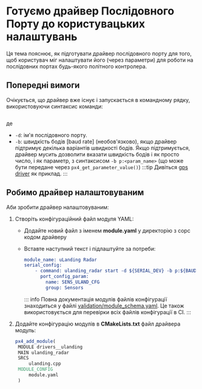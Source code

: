 # Готуємо драйвер Послідовного Порту до користувацьких налаштувань

Ця тема пояснює, як підготувати драйвер послідовного порту для того, щоб користувач міг налаштувати його (через параметри) для роботи на послідовних портах будь-якого політного контролера.

## Попередні вимоги

Очікується, що драйвер вже існує і запускається в командному рядку, використовуючи синтаксис команди:

```sh

```

де

- `-d`: ім'я послідовного порту.
- `-b`: швидкість бодів \[baud rate\] (необов'язково), якщо драйвер підтримує декілька варіантів швидкості бодів. Якщо підтримується, драйвер мусить дозволити вказати швидкість бодів і як просто число, і як параметр, з синтаксисом `-b p:<param_name>` (що може бути передане через `px4_get_parameter_value()`) :::tip Дивіться [gps driver](https://github.com/PX4/PX4-Autopilot/blob/main/src/drivers/gps/gps.cpp#L1023) як приклад.
:::

## Робимо драйвер налаштовуваним

Аби зробити драйвер налаштовуваним:

1. Створіть конфігураційний файл модуля YAML:

   - Додайте новий файл з іменем **module.yaml** у директорію з сорс кодом драйверу
   - Вставте наступний текст і підлаштуйте за потреби:

     ```cmake
     module_name: uLanding Radar
     serial_config:
         - command: ulanding_radar start -d ${SERIAL_DEV} -b p:${BAUD_PARAM}
           port_config_param:
             name: SENS_ULAND_CFG
             group: Sensors
     ```

     ::: info Повна документація модулів файлів конфігурації знаходиться у файлі [validation/module_schema.yaml](https://github.com/PX4/PX4-Autopilot/blob/main/validation/module_schema.yaml). Це також використовується для перевірки всіх файлів конфігурації в CI.
:::

1. Додайте конфігурацію модулів в **CMakeLists.txt** файл драйвера модуль:

   ```cmake
   px4_add_module(
    MODULE drivers__ulanding
    MAIN ulanding_radar
    SRCS
        ulanding.cpp
    MODULE_CONFIG
        module.yaml
    )
   ```
